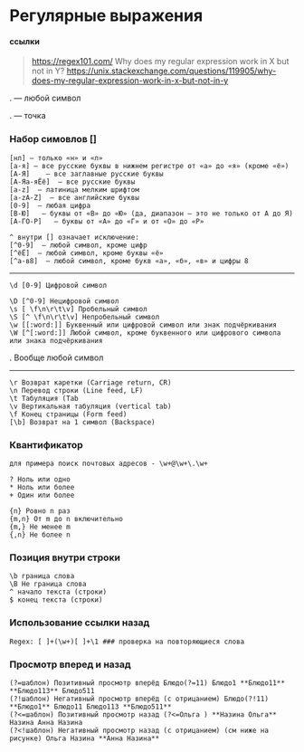 # Регулярные выражения
#### ссылки
>https://regex101.com/
>Why does my regular expression work in X but not in Y? https://unix.stackexchange.com/questions/119905/why-does-my-regular-expression-work-in-x-but-not-in-y


. — любой символ

\. — точка

### Набор симовлов []

```
[нл] — только «н» и «л»
[а-я] — все русские буквы в нижнем регистре от «а» до «я» (кроме «ё»)
[А-Я]    — все заглавные русские буквы
[А-Яа-яЁё]  — все русские буквы
[a-z]  — латиница мелким шрифтом
[a-zA-Z]  — все английские буквы
[0-9]  — любая цифра
[В-Ю]   — буквы от «В» до «Ю» (да, диапазон — это не только от А до Я)
[А-ГО-Р]   — буквы от «А» до «Г» и от «О» до «Р»

^ внутри [] означает исключение:
[^0-9]  — любой символ, кроме цифр
[^ёЁ]  — любой символ, кроме буквы «ё»
[^а-в8]  — любой символ, кроме букв «а», «б», «в» и цифры 8
```

***

```
\d [0-9] Цифровой символ

\D [^0-9] Нецифровой символ
\s [ \f\n\r\t\v] Пробельный символ
\S [^ \f\n\r\t\v] Непробельный символ
\w [[:word:]] Буквенный или цифровой символ или знак подчёркивания
\W [^[:word:]] Любой символ, кроме буквенного или цифрового символа или знака подчёркивания
```

. Вообще любой символ

***

```
\r Возврат каретки (Carriage return, CR) 
\n Перевод строки (Line feed, LF) 
\t Табуляция (Tab
\v Вертикальная табуляция (vertical tab) 
\f Конец страницы (Form feed)
[\b] Возврат на 1 символ (Backspace)
```

### Квантификатор
```
для примера поиск почтовых адресов - \w+@\w+\.\w+

? Ноль или одно
* Ноль или более
+ Один или более

{n} Ровно n раз
{m,n} От m до n включительно
{m,} Не менее m
{,n} Не более n
```

### Позиция внутри строки
```
\b граница слова
\B Не граница слова
^ начало текста (строки)
$ конец текста (строки)
```
### Использование ссылки назад
```
Regex: [ ]+(\w+)[ ]+\1 ### проверка на повторяющиеся слова
```
### Просмотр вперед и назад

```
(?=шаблон) Позитивный просмотр вперёд Блюдо(?=11) Блюдо1 **Блюдо11** **Блюдо113** Блюдо511
(?!шаблон) Негативный просмотр вперёд (с отрицанием) Блюдо(?!11) **Блюдо1** Блюдо11 Блюдо113 **Блюдо511**
(?<=шаблон) Позитивный просмотр назад (?<=Ольга ) **Назина Ольга** Назина Анна Назина
(?<!шаблон) Негативный просмотр назад (с отрицанием) (см ниже на рисунке) Ольга Назина **Анна Назина**
```
